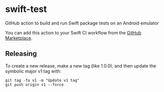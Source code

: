 # swift-test

GitHub action to build and run Swift package tests on an Android emulator

You can add this action to your Swift CI workflow from the
[GitHub Marketplace](https://github.com/marketplace/actions/swift-android-action).

## Releasing

To create a new release, make a new tag (like 1.0.0),
and then update the symbolic major v1 tag with:

```
git tag -fa v1 -m "Update v1 tag"
git push origin v1 --force
```


